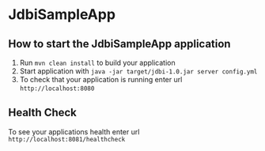 # JdbiSampleApp

How to start the JdbiSampleApp application
---

1. Run `mvn clean install` to build your application
1. Start application with `java -jar target/jdbi-1.0.jar server config.yml`
1. To check that your application is running enter url `http://localhost:8080`

Health Check
---

To see your applications health enter url `http://localhost:8081/healthcheck`

